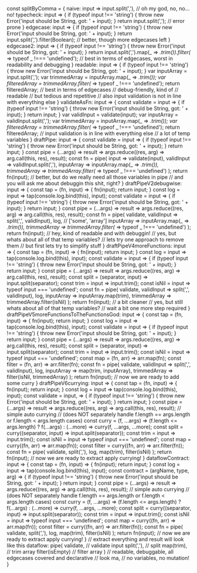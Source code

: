 const splitByComma = {
  naive: input => input.split(','), // oh my god, no, no… no!
  typecheck: input => {
    if (typeof input !== 'string') {
      throw new Error('input should be String, got: ' + input);
    }
    return input.split(',');
    // error prone
  }
  edgecase: input => {
    if (typeof input !== 'string') {
      throw new Error('input should be String, got: ' + input);
    }
    return input.split(',').filter(Boolean);
    // better, though more edgecases left
  }
  edgecase2: input => {
    if (typeof input !== 'string') {
      throw new Error('input should be String, got: ' + input);
    }
    return input.split(',').map(_ => _.trim()).filter(_ => typeof _ !=== 'undefined');
    // best in terms of edgecases, worst in readability and debugging
  }
  readable: input => {
    if (typeof input !== 'string') {
      throw new Error('input should be String, got: ' + input);
    }
    var inputArray = input.split(',');
    var trimmedArray = inputArray.map(_ => _.trim());
    var filteredArray = trimmedArray.filter(_ => typeof _ !=== 'undefined');
    return filteredArray;
    // best in terms of edgecases
    // debug-friendly, kind of
    // readable
    // but tedious and repetitive
    // also input validation is not in line with everything else
  }
  validateAsFn: input => {
    const validate = input => {
      if (typeof input !== 'string') {
        throw new Error('input should be String, got: ' + input);
      }
      return input;
    }
    var validInput = validate(input);
    var inputArray = validInput.split(',');
    var trimmedArray = inputArray.map(_ => _.trim());
    var filteredArray = trimmedArray.filter(_ => typeof _ !=== 'undefined');
    return filteredArray;
    // input validation is in line with everything else
    // a lot of temp variables
  }
  draftPipe: input => {
    const validate = input => {
      if (typeof input !== 'string') {
        throw new Error('input should be String, got: ' + input);
      }
      return input;
    }
    const pipe = (...args) => result => args.reduce((res, arg) => arg.call(this, res), result);
    const fn = pipe(
      input => validate(input),
      validInput => validInput.split(','),
      inputArray => inputArray.map(_ => _.trim()),
      trimmedArray => trimmedArray.filter(_ => typeof _ !=== 'undefined')
    );
    return fn(input);
    // better, but do we really need all those variables in pipe
    // and you will ask me about debuggin this shit, right?
  }
  draftPipeV2debugwise: input => {
    const tap = (fn, input) => { fn(input); return input; }
    const log = input => tap(console.log.bind(this), input);
    const validate = input => {
      if (typeof input !== 'string') {
        throw new Error('input should be String, got: ' + input);
      }
      return input;
    }
    const pipe = (...args) => result => args.reduce((res, arg) => arg.call(this, res), result);
    const fn = pipe(
      validate,
      validInput => split(',', validInput),
      log, // ['some', 'array']
      inputArray => inputArray.map(_ => _.trim()),
      trimmedArray => trimmedArray.filter(_ => typeof _ !=== 'undefined')
    );
    return fn(input);
    // hey, kind of readable and with debuggin!
    // yes, but whats about all of that temp variables?
    // lets try one approach to remove them
    // but first lets try to simplify stuff
  }
  draftPipeV4moreFunctions: input => {
    const tap = (fn, input) => { fn(input); return input; }
    const log = input => tap(console.log.bind(this), input);
    const validate = input => {
      if (typeof input !== 'string') {
        throw new Error('input should be String, got: ' + input);
      }
      return input;
    }
    const pipe = (...args) => result => args.reduce((res, arg) => arg.call(this, res), result);
    const split = (separator, input) => input.split(separator);
    const trim = input => input.trim();
    const isNil = input => typeof input === 'undefined';
    const fn = pipe(
      validate,
      validInput => split(',', validInput),
      log,
      inputArray => inputArray.map(trim),
      trimmedArray => trimmedArray.filter(isNil)
    );
    return fn(input);
    // a bit cleaner
    // yes, but still whats about all of that temp variables?
    // wait a bit one more step required
  }
  draftPipeV5moreFunctionsToTheFunctionsGod: input => {
    const tap = (fn, input) => { fn(input); return input; }
    const log = input => tap(console.log.bind(this), input);
    const validate = input => {
      if (typeof input !== 'string') {
        throw new Error('input should be String, got: ' + input);
      }
      return input;
    }
    const pipe = (...args) => result => args.reduce((res, arg) => arg.call(this, res), result);
    const split = (separator, input) => input.split(separator);
    const trim = input => input.trim();
    const isNil = input => typeof input === 'undefined';
    const map = (fn, arr) => arr.map(fn);
    const filter = (fn, arr) => arr.filter(fn);
    const fn = pipe(
      validate,
      validInput => split(',', validInput),
      log,
      inputArray => map(trim, inputArray),
      trimmedArray => filter(isNil, trimmedArray)
    );
    return fn(input);
    // now we are ready to add some curry
  }
  draftPipeV6currying: input => {
    const tap = (fn, input) => { fn(input); return input; }
    const log = input => tap(console.log.bind(this), input);
    const validate = input,  => {
      if (typeof input !== 'string') {
        throw new Error('input should be String, got: ' + input);
      }
      return input;
    }
    const pipe = (...args) => result => args.reduce((res, arg) => arg.call(this, res), result);
    // simple auto currying
    // (does NOT separately handle f.length == args.length or f.length < args.length cases)
    const curry = (f, ...args) => (f.length <= args.length)
      ? f(...args)
      : (...more) => curry(f, ...args, ...more);
    const split = curry((separator, input) => input.split(separator));
    const trim = input => input.trim();
    const isNil = input => typeof input === 'undefined';
    const map = curry((fn, arr) => arr.map(fn));
    const filter = curry((fn, arr) => arr.filter(fn));
    const fn = pipe(
      validate,
      split(','),
      log,
      map(trim),
      filter(isNil)
    );
    return fn(input);
    // now we are ready to extract apply currying!
  }
  dataflowContract: input => {
    const tap = (fn, input) => { fn(input); return input; }
    const log = input => tap(console.log.bind(this), input);
    const contract = (argName, type, arg)  => {
      if (typeof input !== 'string') {
        throw new Error('input should be String, got: ' + input);
      }
      return input;
    }
    const pipe = (...args) => result => args.reduce((res, arg) => arg.call(this, res), result);
    // simple auto currying
    // (does NOT separately handle f.length == args.length or f.length < args.length cases)
    const curry = (f, ...args) => (f.length <= args.length)
      ? f(...args)
      : (...more) => curry(f, ...args, ...more);
    const split = curry((separator, input) => input.split(separator));
    const trim = input => input.trim();
    const isNil = input => typeof input === 'undefined';
    const map = curry((fn, arr) => arr.map(fn));
    const filter = curry((fn, arr) => arr.filter(fn));
    const fn = pipe(
      validate,
      split(','),
      log,
      map(trim),
      filter(isNil)
    );
    return fn(input);
    // now we are ready to extract apply currying!
  }
  // extract everything and result will look like this
  dataflow: pipe(
    validate,       // validate input
    split(','),     // split
    map(trim),      // trim array
    filter(isEmpty) // filter array
  ) // readable, debuggable, all edgecases covered and declarative
  // look ma,
  // no variables, no mutation!
}
